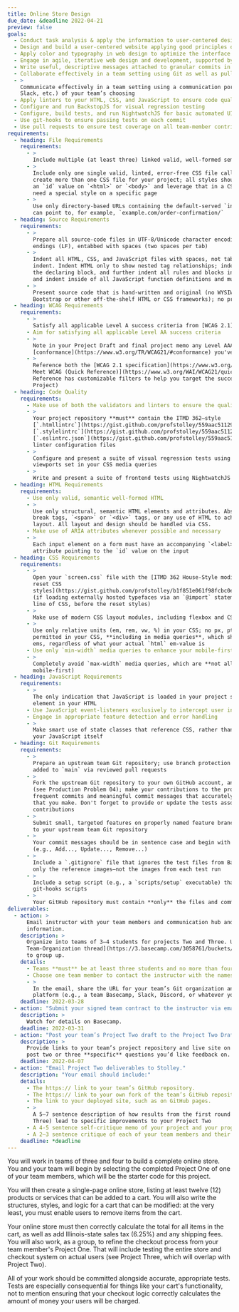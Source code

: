 ```yaml
---
title: Online Store Design
due_date: &deadline 2022-04-21
preview: false
goals:
  - Conduct task analysis & apply the information to user-centered design
  - Design and build a user-centered website applying good principles of design
  - Apply color and typography in web design to optimize the interface
  - Engage in agile, iterative web design and development, supported by version control
  - Write useful, descriptive messages attached to granular commits in a version control system
  - Collaborate effectively in a team setting using Git as well as pull requests on GitHub
  - >
    Communicate effectively in a team setting using a communication portal (Basecamp, Discord,
    Slack, etc.) of your team’s choosing
  - Apply linters to your HTML, CSS, and JavaScript to ensure code quality
  - Configure and run BackstopJS for visual regression testing
  - Configure, build tests, and run NightwatchJS for basic automated UI testing
  - Use git-hooks to ensure passing tests on each commit
  - Use pull requests to ensure test coverage on all team-member contributions
requirements:
  - heading: File Requirements
    requirements:
      - >
        Include multiple (at least three) linked valid, well-formed semantic HTML files
      - >
        Include only one single valid, linted, error-free CSS file called `screen.css`. **Do not**
        create more than one CSS file for your project; all styles should be in the same file. Use
        an `id` value on `<html>` or `<body>` and leverage that in a CSS descendant selector if you
        need a special style on a specific page
      - >
        Use only directory-based URLs containing the default-served `index.html` file, so that you
        can point to, for example, `example.com/order-confirmation/`
  - heading: Source Requirements
    requirements:
      - >
        Prepare all source-code files in UTF-8/Unicode character encoding with Unix-style line
        endings (LF), entabbed with spaces (two spaces per tab)
      - >
        Indent all HTML, CSS, and JavaScript files with spaces, not tabs. Use 2 spaces per level of
        indent. Indent HTML only to show nested tag relationships; indent all CSS style rules inside
        the declaring block, and further indent all rules and blocks inside of your media queries;
        and indent inside of all JavaScript function definitions and multiline object literals
      - >
        Present source code that is hand-written and original (no WYSIWYGs or code-generators, no
        Bootstrap or other off-the-shelf HTML or CSS frameworks); no presentational classes
  - heading: WCAG Requirements
    requirements:
      - >
        Satisfy all applicable Level A success criteria from [WCAG 2.1](https://www.w3.org/TR/WCAG21/)
      - Aim for satisfying all applicable Level AA success criteria
      - >
        Note in your Project Draft and final project memo any Level AAA
        [conformance](https://www.w3.org/TR/WCAG21/#conformance) you've achieved
      - >
        Reference both the [WCAG 2.1 specification](https://www.w3.org/TR/WCAG21/) and the [How to
        Meet WCAG (Quick Reference)](https://www.w3.org/WAI/WCAG21/quickref/) (hint: the Quick
        Reference has customizable filters to help you target the success criteria relevant to your
        Project)
  - heading: Code Quality
    requirements:
      - Make use of both the validators and linters to ensure the quality of both your HTML and CSS
      - >
        Your project repository **must** contain the ITMD 362–style
        [`.htmllintrc`](https://gist.github.com/profstolley/559aac5112928c7c24c628c6305b70b8#file-htmllintrc),
        [`.stylelintrc`](https://gist.github.com/profstolley/559aac5112928c7c24c628c6305b70b8#file-stylelintrc), and
        [`.eslintrc.json`](https://gist.github.com/profstolley/559aac5112928c7c24c628c6305b70b8#file-eslintrc-json)
        linter configuration files
      - >
        Configure and present a suite of visual regression tests using BackstopJS, anchored to the
        viewports set in your CSS media queries
      - >
        Write and present a suite of frontend tests using NightwatchJS
  - heading: HTML Requirements
    requirements:
      - Use only valid, semantic well-formed HTML
      - >
        Use only structural, semantic HTML elements and attributes. Absolutely no table markup,
        break tags, `<span>` or `<div>` tags, or any use of HTML to achieve a particular page
        layout. All layout and design should be handled via CSS.
      - Make use of ARIA attributes whenever possible and necessary
      - >
        Each input element on a form must have an accompanying `<label>` element, with a `for`
        attribute pointing to the `id` value on the input
  - heading: CSS Requirements
    requirements:
      - >
        Open your `screen.css` file with the [ITMD 362 House-Style modified, minified Eric Meyer
        reset CSS
        styles](https://gist.github.com/profstolley/b1f851e061f98fcbc0e41d39adc32847#file-reset-min-css)
        (if loading externally hosted typefaces via an `@import` statement, that must be your first
        line of CSS, before the reset styles)
      - >
        Make use of modern CSS layout modules, including flexbox and CSS grid
      - >
        Use only relative units (em, rem, vw, %) in your CSS; no px, pt, or other absolute units are
        permitted in your CSS, **including in media queries**, which should be calculated as 16px
        ems, regardless of what your actual `html` em-value is
      - Use only `min-width` media queries to enhance your mobile-first styles for larger screens
      - >
        Completely avoid `max-width` media queries, which are **not allowed** (they are not
        mobile-first)
  - heading: JavaScript Requirements
    requirements:
      - >
        The only indication that JavaScript is loaded in your project should be a single `<script>`
        element in your HTML
      - Use JavaScript event-listeners exclusively to intercept user interactions on your project
      - Engage in appropriate feature detection and error handling
      - >
        Make smart use of state classes that reference CSS, rather than embedding style values in
        your JavaScript itself
  - heading: Git Requirements
    requirements:
      - >
        Prepare an upstream team Git repository; use branch protection to ensure code only gets
        added to `main` via reviewed pull requests
      - >
        Fork the upstream Git repository to your own GitHub account, and clone it to your computer
        (see Production Problem 04); make your contributions to the project on feature branches with
        frequent commits and meaningful commit messages that accurately reflect each set of changes
        that you make. Don't forget to provide or update the tests associated with your
        contributions
      - >
        Submit small, targeted features on properly named feature branches as GitHub pull requests
        to your upstream team Git repository
      - >
        Your commit messages should be in sentence case and begin with a verb in the imperative mood
        (e.g., Add..., Update..., Remove...)
      - >
        Include a `.gitignore` file that ignores the test files from BackstopJS; you should commit
        only the reference images—not the images from each test run
      - >
        Include a setup script (e.g., a `scripts/setup` executable) that symbolically links your
        git-hooks scripts
      - >
        Your GitHub repository must contain **only** the files and commits from this project
deliverables:
  - action: >
      Email instructor with your team members and communication hub and GitHub organization
      information.
    description: >
      Organize into teams of 3–4 students for projects Two and Three. Use Basecamp and [the
      Team-Organization thread](https://3.basecamp.com/3058761/buckets/24749467/messages/4757545133)
      to group up.
    details:
      - Teams **must** be at least three students and no more than four students
      - Choose one team member to contact the instructor with the names of your team members
      - >
        In the email, share the URL for your team’s Git organization and your chosen communication
        platform (e.g., a team Basecamp, Slack, Discord, or whatever your team has opted to use)
    deadline: 2022-03-28
  - action: "Submit your signed team contract to the instructor via email"
    description: >
      Watch for details on Basecamp.
    deadline: 2022-03-31
  - action: "Post your team’s Project Two draft to the Project Two Drafts board on Basecamp."
    description: >
      Provide links to your team’s project repository and live site on GitHub Pages. Include in your
      post two or three **specific** questions you’d like feedback on.
    deadline: 2022-04-07
  - action: "Email Project Two deliverables to Stolley."
    description: "Your email should include:"
    details:
      - The https:// link to your team’s GitHub repository.
      - The https:// link to your own fork of the team’s GitHub repository.
      - The link to your deployed site, such as on GitHub pages.
      - >
        A 5–7 sentence description of how results from the first round of usability testing (Project
        Three) lead to specific improvements to your Project Two
      - A 4-5 sentence self-critique memo of your project and your progress in class to this point
      - A 2–3 sentence critique of each of your team members and their contributions to this project
    deadline: *deadline
---
```


You will work in teams of three and four to build a complete online store. You and your team will
begin by selecting the completed Project One of one of your team members, which will be the starter
code for this project.

You will then create a single-page online store, listing at least twelve (12) products or
services that can be added to a cart. You will also write the structures, styles, and logic for a
cart that can be modified: at the very least, you must enable users to remove items from
the cart.

Your online store must then correctly calculate the total for all items in the cart, as well as add
Illinois-state sales tax (6.25%) and any shipping fees. You will also work, as a group, to refine
the checkout process from your team member's Project One. That will include testing the entire store
and checkout system on actual users (see Project Three, which will overlap with Project Two).

All of your work should be committed alongside accurate, appropriate tests. Tests are especially
consequential for things like your cart's functionality, not to mention ensuring that your checkout
logic correctly calculates the amount of money your users will be charged.
